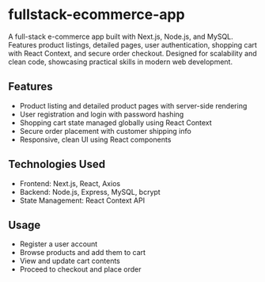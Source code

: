 # fullstack-ecommerce-app
A full-stack e-commerce app built with Next.js, Node.js, and MySQL. Features product listings, detailed pages, user authentication, shopping cart with React Context, and secure order checkout. Designed for scalability and clean code, showcasing practical skills in modern web development.

## Features
- Product listing and detailed product pages with server-side rendering
- User registration and login with password hashing
- Shopping cart state managed globally using React Context
- Secure order placement with customer shipping info
- Responsive, clean UI using React components

## Technologies Used
- Frontend: Next.js, React, Axios
- Backend: Node.js, Express, MySQL, bcrypt
- State Management: React Context API

## Usage
- Register a user account  
- Browse products and add them to cart  
- View and update cart contents  
- Proceed to checkout and place order
